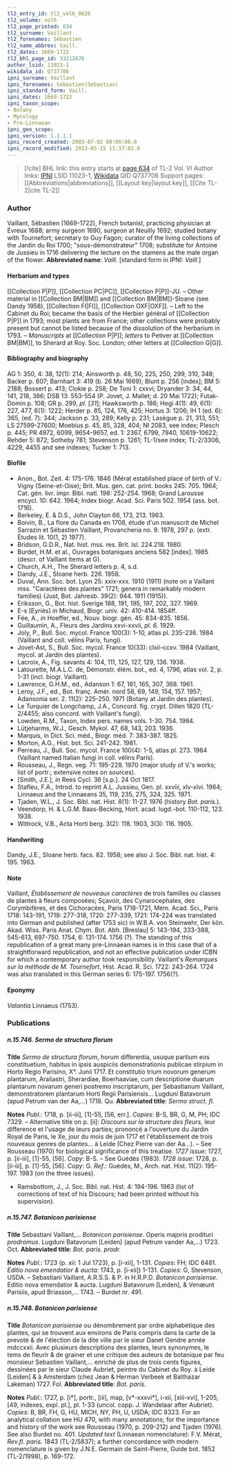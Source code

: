 ```yaml
---
tl2_entry_id: tl2_vol6_0626
tl2_volume: vol6
tl2_page_printed: 634
tl2_surname: Vaillant
tl2_forenames: Sébastien
tl2_name_abbrev: Vaill.
tl2_dates: 1669-1722
tl2_bhl_page_id: 33212676
author_lsid: 11023-1
wikidata_id: Q737706
ipni_surname: Vaillant
ipni_forenames: Sébastien(Sebastian)
ipni_standard_form: Vaill.
ipni_dates: 1669-1722
ipni_taxon_scope: 
- Botany
- Mycology
- Pre-Linnaean
ipni_geo_scope: 
ipni_version: 1.1.1.1
ipni_record_created: 2003-07-02 00:00:00.0
ipni_record_modified: 2013-05-15 11:37:02.0
---
```


> [!cite] BHL link: this entry starts at [page 634](https://www.biodiversitylibrary.org/page/33212676) of TL-2 Vol. VI
> Author links: [IPNI](https://www.ipni.org/a/11023-1) LSID 11023-1, [Wikidata](https://www.wikidata.org/wiki/Q737706) QID Q737706
> Support pages: [[Abbreviations|abbreviations]], [[Layout key|layout key]], [[Cite TL-2|cite TL-2]]

### Author

Vaillant, Sébastien (1669-1722), French botanist, practicing physician at Évreux 1688; army surgeon 1690, surgeon at Neuilly 1692; studied botany with Tournefort; secretary to Guy Fagon; curator of the living collections of the Jardin du Roi 1700; "sous-démonstrateur" 1708; substitute for Antoine de Jussieu in 1716 delivering the lecture on the stamens as the male organ of the flower. 
**Abbreviated name**: *Vaill.* \[standard form in IPNI: *Vaill.*\]

#### Herbarium and types

[[Collection P|P]], [[Collection PC|PC]], [[Collection P|P]]-JU. – Other material in [[Collection BM|BM]] and [[Collection BM|BM]]-Sloane (see Dandy 1958), [[Collection FI|FI]], [[Collection OXF|OXF]]. – Left to the Cabinet du Roi; became the basis of the Herbier général of [[Collection P|P]] in 1793; most plants are from France; other collections were probably present but cannot be listed because of the dissolution of the herbarium in 1793. – *Manuscripts* at [[Collection P|P]]; *letters* to Petiver at [[Collection BM|BM]], to Sherard at Roy. Soc. London; other letters at [[Collection G|G]].

#### Bibliography and biography

AG 1: 350, 4: 38, 12(1): 214; Ainsworth p. 48, 50, 225, 250, 299, 310, 348; Backer p. 607; Barnhart 3: 419 (b. 26 Mai 1669); Blunt p. 256 \[index\]; BM 5: 2188; Bossert p. 413; Clokie p. 258; De Toni 1: cxxvi; Dryander 3: 34, 44, 141, 218, 386; DSB 13: 553-554 (P. Jovet, J. Mallet; d. 20 Mai 1722); Futak-Domin p. 108; GR p. 299, *pl*. \[*31*\]; Hawksworth p. 186; Hegi 4(1): 49, 6(1): 227, 477, 6(1): 1222; Herder p. 85, 124, 176, 425; Hortus 3: 1206; IH 1 (ed. 6): 365, (ed. 7): 344; Jackson p. 33, 289; Kelly p. 231; Lasègue p. 21, 313, 551; LS 27599-27600; Moebius p. 45, 85, 328, 404; NI 2083, see index; Plesch p. 445; PR 4972, 6099, 9654-9657, ed. 1: 2367, 6799, 7940, 10619-10622; Rehder 5: 872; Sotheby 781; Stevenson p. 1261; TL-1/see index; TL-2/3306, 4229, 4455 and see indexes; Tucker 1: 713.

#### Biofile

- Anon., Bot. Zeit. 4: 175-176. 1846 (Mérat established place of birth of V.: Vigny (Seine-et-Oise); Brit. Mus. gen. cat. print. books 245: 705. 1964; Cat. gén. livr. impr. Bibl. natl. 198: 252-254. 1968; Grand Larousse encycl. 10: 642. 1964; Index biogr. Acad. Sci. Paris 502. 1954 (ass. bot. 1716).
- Berkeley, E. & D.S., John Clayton 66, 173, 213. 1963.
- Boivin, B., La flore du Canada en 1708, étude d'un manuscrit de Michel Sarrazin et Sébastien Vaillant, Provancheria no. 9. 1978, 297 p. (extr. Études lit. 10(1, 2) 1977).
- Bridson, G.D.R., Nat. hist. mss. res. Brit. Isl. 224.218. 1980.
- Burdet, H.M. et al., Ouvrages botaniques anciens 582 \[index\]. 1985 (descr. of Vaillant items at G).
- Church, A.H., The Sherard letters p. 4, s.d.
- Dandy, J.E., Sloane herb. 226. 1958.
- Duval, Ann. Soc. bot. Lyon 25: xxix-xxx. 1910 (1911) (note on a Vaillant mss. "Caractères des plantes" 1721; genera in remarkably modern families) (Just, Bot. Jahresb. 39(2): 944. 1911 (1915)).
- Eriksson, G., Bot. hist. Sverige 188, 191, 195, 197, 202, 327. 1969.
- E-s \[Eyriès\] *in* Michaud, Biogr. univ. 42: 410-414. 1854ff.
- Fée, A., *in* Hoeffer, ed., Nouv. biogr. gén. 45: 834-835. 1856.
- Guillaumin, A., Fleurs des Jardins xxvi-xxvii, *pl. 6.* 1929.
- Joly, P., Bull. Soc. mycol. France 100(3): 1-10, atlas pl. 235-236. 1984 (Vaillant and coll. vélins Paris, fungi).
- Jovet-Ast, S., Bull. Soc. mycol. France 10(33): clxii-ccxv. 1984 (Vaillant, mycol. at Jardin des plantes).
- Lacroix, A., Fig. savants 4: 104, 111, 125, 127, 129, 136. 1938.
- Latourette, M.A.L.C. de, Démonstr. élém. bot., ed. 4, 1796, atlas vol. 2, p. 1-31 (incl. biogr. Vaillant).
- Lawrence, G.H.M., ed., Adanson 1: 67, 161, 165, 307, 368. 1961.
- Leroy, J.F., ed., Bot. franç. Amér. nord 58, 69, 149, 154, 157. 1957; Adansonia ser. 2. 11(2): 225-250. 1971 (Botany at Jardin des plantes).
- Le Turquier de Longchamp, J.A., Concord. fig. crypt. Dillen 1820 (TL-2/4455; also concord. with Vaillant's fungi).
- Lowden, R.M., Taxon, Index pers. names vols. 1-30. 754. 1984.
- Lütjeharms, W.J., Gesch. Mykol. 47, 68, 143, 203. 1936.
- Marquis, in Dict. Sci. méd., Biogr. méd. 7: 383-387. 1825.
- Morton, A.G., Hist. bot. Sci. 241-242. 1981.
- Perreau, J., Bull. Soc. mycol. France 100(4): 1-5, atlas pl. 273. 1984 (Vaillant named Italian fungi in coll. vélins Paris).
- Rousseau, J., Regn. veg. 71: 195-228. 1970 (major study of V.'s works; list of portr.; extensive notes on sources).
- \[Smith, J.E.\], *in* Rees Cycl. 36 \[s.p.\]. 24 Oct 1817.
- Stafleu, F.A., Introd. to reprint A.L. Jussieu, Gen. pl. xxviii, xlv-xlvi. 1964; Linnaeus and the Linnaeans 35, 119, 235, 275, 324, 325. 1971.
- Tjaden, W.L., J. Soc. Bibl. nat. Hist. 8(1): 11-27. 1976 (history *Bot. paris.*).
- Veendorp, H. & L.G.M. Baas-Becking, Hort. acad. lugd.-bot. 110-112, 123. 1938.
- Wittrock, V.B., Acta Horti berg. 3(2): 118. 1903, 3(3): 116. 1905.

#### Handwriting

Dandy, J.E., Sloane herb. facs. 82. 1958; see also J. Soc. Bibl. nat. hist. 4: 195. 1963.

#### Note

Vaillant, *Établissement de nouveaux caractères* de trois familles ou classes de plantes à fleurs composées; Sçavoir, des Cynarocephales, des Corymbifères, et des Cichoracées, Paris 1718-1721, Mém. Acad. Sci., Paris 1718: 143-191, 1719: 277-318, 1720: 277-339, 1721: 174-224 was translated into German and published (after 1753 sic) in W.B.A. von Steinwehr, Der kön. Akad. Wiss. Paris Anat. Chym. Bot. Abh. \[Breslau\] 5: 143-194, 333-388, 545-613, 697-750. 1754, 6: 131-174. 1756 (?). The standing of this republication of a great many pre-Linnaean names is in this case that of a straightforward republication, and not an effective publication under ICBN for which a contemporary author took responsibility. Vaillant's *Remarques sur la méthode de M. Tournefort*, Hist. Acad. R. Sci. 1722: 243-264. 1724 was also translated in this German series 6: 175-197. 1756(?).

#### Eponymy

*Valantia* Linnaeus (1753).

### Publications

##### n.15.746. Sermo de structura florum

**Title**
*Sermo de structura florum*, horum differentia, usuque partium eos constituetium, habitus in ipsis auspiciis demonstrationis publicae stirpium in Horto Regio Parisino, X°. Junii 1717. Et constitutio trium novorum generum plantarum, Araliastri, Sherardiae, Boerhaaviae, cum descriptione duarum plantarum novarum generi postremo inscriptarum, per Sebastianum Vaillant, demonstratorem plantarum Horti Regii Parisiensis... Lugduni Batavorum (apud Petrum van der Aa,...) 1718. Qu.
**Abbreviated title**: *Sermo struct. fl.*

**Notes**
*Publ*.: 1718, p. \[ii-iii\], \[1\]-55, \[56, err.\]. *Copies*: B-S, BR, G, M, PH; IDC 7329. – Alternative title on p. \[ii\]: *Discours sur la structure des fleurs*, leur difference et l'usage de leurs parties; prononcé a l'ouverture du Jardin Royal de Paris, le Xe, jour du mois de juin 1717 et l'établissement de trois nouveaux genres de plantes... à Leide (Chez Pierre van der Aa...). – See Rousseau (1970) for biological significance of this treatise.
*1727 issue*: 1727, p. \[ii-iii\], \[1\]-55, \[56\]. *Copy*: B-S. – See Guédès (1983).
*1728 issue*: 1728, p. \[ii-iii\], p. \[1\]-55, \[56\]. *Copy*: G.
*Ref*.: Guédès, M., Arch. nat. Hist. 11(2): 195-197. 1983 (on the three issues).
- Ramsbottom, J., J. Soc. Bibl. nat. Hist. 4: 194-196. 1963 (list of corrections of text of his Discours; had been printed without his supervision).

##### n.15.747. Botanicon parisiense

**Title**
Sebastiani Vaillant,... *Botanicon parisiense*. Operis majoris prodituri *prodromus*. Lugduni Batavorum \[Leiden\] (apud Petrum vander Aa,...) 1723. Oct.
**Abbreviated title**: *Bot. paris. prodr.*

**Notes**
*Publ*.: 1723 (p. xii: 1 Jul 1723), p. \[i-xii\], 1-131. *Copies*: FH; IDC 6481.
*Editio nova emendatior & aucta*: 1743, p. \[i-xii\]) 1-131. *Copies*: G, Stevenson, USDA. – Sebastiani Vaillant, A.R.S.S. & P. in H.R.P.D. *Botanicon parisiense*. Editio nova emendatior & aucta. Lugduni Batavorum \[Leiden\], & Venæunt Parisiis, apud Briasson,... 1743. – Burdet nr. 491.

##### n.15.748. Botanicon parisiense

**Title**
*Botanicon parisiense* ou dénombrement par ordre alphabétique des plantes, qui se trouvent aux environs de Paris compris dans la carte de la prevoté & de l'élection de la dite ville par le sieur Danet Gendre année mdccxxii. Avec plusieurs descriptions des plantes, leurs synonymes, le tems de fleurir & de grainer et une critique des auteurs de botanique par feu monsieur Sebastien Vaillant,... enriché de plus de trois cents figures, dessinées par le sieur Claude Aubriet, peintre du Cabinet du Roy. à Leide \[Leiden\] & à Amsterdam (chez Jean & Herman Verbeek et Balthazar Lakeman) 1727. Fol.
**Abbreviated title**: *Bot. paris.*

**Notes**
*Publ*.: 1727, p. \[i\*\], portr., \[iii\], map, \[v\*-xxxvi\*\], i-xii, \[xiii-xvi\], 1-205, \[49, indexes, expl. pl.\], pl. 1-33 (uncol. copp. J. Wandelaar after Aubriet). *Copies*: B, BR, FH, G, HU, MICH, NY, PH, U, USDA; IDC 8323. For an analytical collation see HU 470, with many annotations; for the importance and history of the work see Rousseau (1970, p. 209-212) and Tjaden (1976). See also Burdet no. 401.
*Updated text* (Linnaean nomenclature): F.V. Mérat, *Rev.fl. paris.* 1843 (TL-2/5837); a further concordance with modern nomenclature is given by J.N.E. Germain de Saint-Pierre, Guide bot. 1852 (TL-2/1998), p. 169-172.

